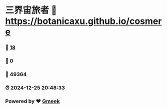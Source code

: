# 三界宙旅者 :link: https://botanicaxu.github.io/cosmere 
### :page_facing_up: [18](https://botanicaxu.github.io/cosmere/tag.html) 
### :speech_balloon: 0 
### :hibiscus: 49364 
### :alarm_clock: 2024-12-25 20:48:33 
### Powered by :heart: [Gmeek](https://github.com/Meekdai/Gmeek)
